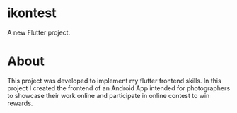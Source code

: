 # ikontest

A new Flutter project.

# About
This project was developed to implement my flutter frontend skills.
In this project I created the frontend of an Android App intended for photographers to showcase their work online and participate in online contest to win rewards. 


